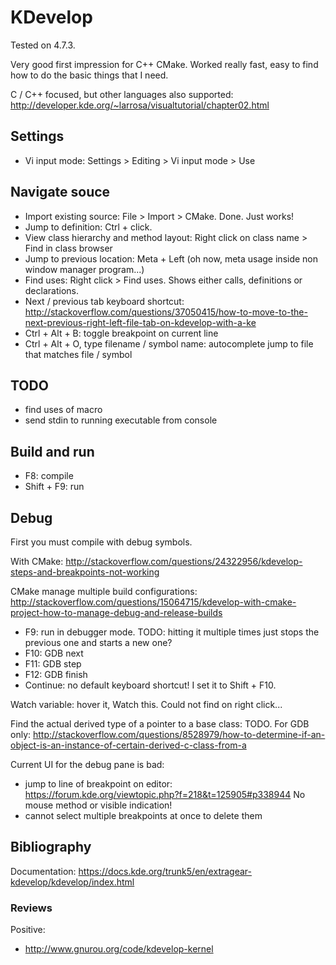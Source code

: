 # KDevelop

Tested on 4.7.3.

Very good first impression for C++ CMake. Worked really fast, easy to find how to do the basic things that I need.

C / C++ focused, but other languages also supported: <http://developer.kde.org/~larrosa/visualtutorial/chapter02.html>

## Settings

- Vi input mode: Settings > Editing > Vi input mode > Use

## Navigate souce

- Import existing source: File > Import > CMake. Done. Just works!
- Jump to definition: Ctrl + click.
- View class hierarchy and method layout: Right click on class name > Find in class browser
- Jump to previous location: Meta + Left (oh now, meta usage inside non window manager program...)
- Find uses: Right click > Find uses. Shows either calls, definitions or declarations.
- Next / previous tab keyboard shortcut: http://stackoverflow.com/questions/37050415/how-to-move-to-the-next-previous-right-left-file-tab-on-kdevelop-with-a-ke
- Ctrl + Alt + B: toggle breakpoint on current line
- Ctrl + Alt + O, type filename / symbol name: autocomplete jump to file that matches file / symbol

## TODO

- find uses of macro
- send stdin to running executable from console

## Build and run

- F8: compile
- Shift + F9: run

## Debug

First you must compile with debug symbols.

With CMake: <http://stackoverflow.com/questions/24322956/kdevelop-steps-and-breakpoints-not-working>

CMake manage multiple build configurations: <http://stackoverflow.com/questions/15064715/kdevelop-with-cmake-project-how-to-manage-debug-and-release-builds>

- F9: run in debugger mode. TODO: hitting it multiple times just stops the previous one and starts a new one?
- F10: GDB next
- F11: GDB step
- F12: GDB finish
- Continue: no default keyboard shortcut! I set it to Shift + F10.

Watch variable: hover it, Watch this. Could not find on right click...

Find the actual derived type of a pointer to a base class: TODO. For GDB only: <http://stackoverflow.com/questions/8528979/how-to-determine-if-an-object-is-an-instance-of-certain-derived-c-class-from-a>

Current UI for the debug pane is bad:

- jump to line of breakpoint on editor: <https://forum.kde.org/viewtopic.php?f=218&t=125905#p338944> No mouse method or visible indication!
- cannot select multiple breakpoints at once to delete them

## Bibliography

Documentation: https://docs.kde.org/trunk5/en/extragear-kdevelop/kdevelop/index.html

### Reviews

Positive:

- <http://www.gnurou.org/code/kdevelop-kernel>
